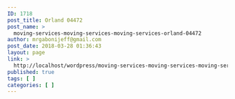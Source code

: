 ```yaml
---
ID: 1718
post_title: Orland 04472
post_name: >
  moving-services-moving-services-moving-services-orland-04472
author: mrgabonijeff@gmail.com
post_date: 2018-03-28 01:36:43
layout: page
link: >
  http://localhost/wordpress/moving-services-moving-services-moving-services-orland-04472/
published: true
tags: [ ]
categories: [ ]
---
```

